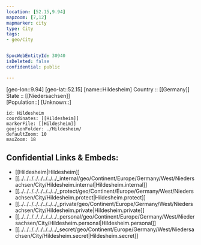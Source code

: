 ```yaml
---
location: [52.15,9.94] 
mapzoom: [7,12] 
mapmarker: city 
type: City
tags:
- geo/City


SpocWebEntityId: 30940
isDeleted: false
confidential: public

---
```

[geo-lon::9.94] 
[geo-lat::52.15] 
[name::Hildesheim] 
Country :: [[Germany]]  
State :: [[Niedersachsen]]  
[Population::] 
[Unknown::] 


```leaflet
id: Hildesheim
coordinates: [[Hildesheim]] 
markerFile: [[Hildesheim]] 
geojsonFolder: ./Hildesheim/
defaultZoom: 10 
maxZoom: 18
```


## Confidential Links & Embeds: 
- [[Hildesheim|Hildesheim]]  
- [[../../../../../../../../_internal/geo/Continent/Europe/Germany/West/Niedersachsen/City/Hildesheim.internal|Hildesheim.internal]] 
- [[../../../../../../../../_protect/geo/Continent/Europe/Germany/West/Niedersachsen/City/Hildesheim.protect|Hildesheim.protect]] 
- [[../../../../../../../../_private/geo/Continent/Europe/Germany/West/Niedersachsen/City/Hildesheim.private|Hildesheim.private]] 
- [[../../../../../../../../_personal/geo/Continent/Europe/Germany/West/Niedersachsen/City/Hildesheim.personal|Hildesheim.personal]] 
- [[../../../../../../../../_secret/geo/Continent/Europe/Germany/West/Niedersachsen/City/Hildesheim.secret|Hildesheim.secret]] 
